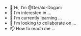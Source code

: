 - 👋 Hi, I’m @Gerald-Dogani
- 👀 I’m interested in ...
- 🌱 I’m currently learning ...
- 💞️ I’m looking to collaborate on ...
- 📫 How to reach me ...

<!---
Gerald-Dogani/Gerald-Dogani is a ✨ special ✨ repository because its `README.md` (this file) appears on your GitHub profile.
You can click the Preview link to take a look at your changes.
--->
